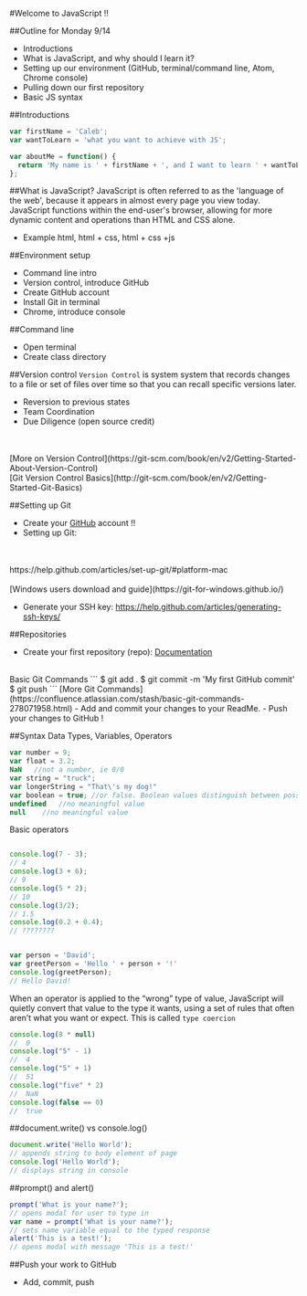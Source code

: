 #Welcome to JavaScript !!

##Outline for Monday 9/14
- Introductions
- What is JavaScript, and why should I learn it?
- Setting up our environment (GitHub, terminal/command line, Atom, Chrome console)
- Pulling down our first repository
- Basic JS syntax

##Introductions
```javascript
var firstName = 'Caleb';
var wantToLearn = 'what you want to achieve with JS';

var aboutMe = function() {
  return 'My name is ' + firstName + ', and I want to learn ' + wantToLearn + '!';
};
```

##What is JavaScript?
JavaScript is often referred to as the 'language of the web', because it appears in almost every page you view today. JavaScript functions within the end-user's browser, allowing for more dynamic content and operations than HTML and CSS alone.

- Example html, html + css, html + css +js



##Environment setup
- Command line intro
- Version control, introduce GitHub
- Create GitHub account
- Install Git in terminal
- Chrome, introduce console

##Command line
- Open terminal
- Create class directory

##Version control
`Version Control` is system system that records changes to a file or set of files over time so that you can recall specific versions later.
  - Reversion to previous states
  - Team Coordination
  - Due Diligence (open source credit)
<br>
<br>
[More on Version Control](https://git-scm.com/book/en/v2/Getting-Started-About-Version-Control)
<br>[Git Version Control Basics](http://git-scm.com/book/en/v2/Getting-Started-Git-Basics)

##Setting up Git
- Create your [GitHub](https://github.com) account !!
- Setting up Git:
<br>
<br>
https://help.github.com/articles/set-up-git/#platform-mac
<br>
<br>
[Windows users download and guide](https://git-for-windows.github.io/)
<br>

- Generate your SSH key:  https://help.github.com/articles/generating-ssh-keys/

##Repositories
- Create your first repository (repo): [Documentation](https://help.github.com/articles/create-a-repo/)
<br>
Basic Git Commands
```
$ git add .
$ git commit -m 'My first GitHub commit'
$ git push
```
[More Git Commands](https://confluence.atlassian.com/stash/basic-git-commands-278071958.html)
- Add and commit your changes to your ReadMe.
- Push your changes to GitHub !


##Syntax
Data Types, Variables, Operators
```javascript
var number = 9;
var float = 3.2;
NaN   //not a number, ie 0/0
var string = "truck";
var longerString = "That\'s my dog!"
var boolean = true; //or false. Boolean values distinguish between possibilities
undefined   //no meaningful value
null    //no meaningful value
```
Basic operators
```javascript

console.log(7 - 3);
// 4
console.log(3 + 6);
// 9
console.log(5 * 2);
// 10
console.log(3/2);
// 1.5
console.log(0.2 + 0.4);
// ????????


var person = 'David';
var greetPerson = 'Hello ' + person + '!'
console.log(greetPerson);
// Hello David!
```

When an operator is applied to the “wrong” type of value, JavaScript will quietly convert that value to the type it wants, using a set of rules that often aren’t what you want or expect. This is called `type coercion`

```javascript
console.log(8 * null)
//  0
console.log("5" - 1)
//  4
console.log("5" + 1)
//  51
console.log("five" * 2)
//  NaN
console.log(false == 0)
//  true

```
##document.write() vs console.log()
```javascript
document.write('Hello World');
// appends string to body element of page
console.log('Hello World');
// displays string in console
```
##prompt() and alert()
```javascript
prompt('What is your name?');
// opens modal for user to type in
var name = prompt('What is your name?');
// sets name variable equal to the typed response
alert('This is a test!');
// opens modal with message 'This is a test!'
```
##Push your work to GitHub
- Add, commit, push
